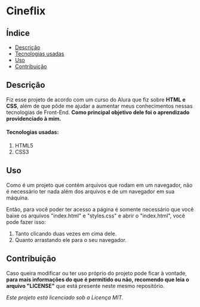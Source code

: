 # Cineflix

## Índice

- [Descrição](#descrição)
- [Tecnologias usadas](#tecnologias-usadas)
- [Uso](#uso)
- [Contribuição](#contribuição)

## Descrição

Fiz esse projeto de acordo com um curso do Alura que fiz sobre **HTML e CSS**, além de que pôde me ajudar a aumentar meus conhecimentos nessas tecnologias de Front-End. **Como principal objetivo dele foi o aprendizado providenciado à mim.**

#### Tecnologias usadas:

1. HTML5
2. CSS3

## Uso

Como é um projeto que contém arquivos que rodam em um navegador, não é necessário ter nada além dos arquivos e de um navegador em sua máquina.

Então, para você poder ter acesso a página é somente necessário que você baixe os arquivos "index.html" e "styles.css" e abrir o "index.html", você pode fazer isso:

1. Tanto clicando duas vezes em cima dele.
2. Quanto arrastando ele para o seu navegador.

## Contribuição

Caso queira modificar ou ter uso próprio do projeto pode ficar à vontade, **para mais informações do que é permitido ou não, recomendo que leia o arquivo "LICENSE"** que está presente neste mesmo repositório.

*Este projeto está licenciado sob a Licença MIT.*